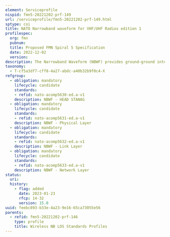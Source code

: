 ```yaml
---
element: Serviceprofile
nispid: fmn5-20221202-prf-149
url: /serviceprofile/fmn5-20221202-prf-149.html
sptype: coi
title: NATO Narrowband waveform for VHF/UHF Radios edition 1
profilespec:
  org: fmn
  pubnum: 
  title: Proposed FMN Spiral 5 Specification
  date: 2022-12-02
  version: 
description: The Narrowband Waveform (NBWF) provides ground–ground interoperability over air between troops/platforms of different nations at the tactical battlefield using the military VHF and UHF band (30 - 500 MHz).
taxonomy:
  - T-cf5a3df7-cff8-4a27-abdc-a40b32b9f0c4-X
refgroup:
  - obligation: mandatory
    lifecycle: candidate
    standards: 
    - refid: nato-acomp5630-ed.a-v1
    description: NBWF - HEAD STANAG
  - obligation: mandatory
    lifecycle: candidate
    standards: 
    - refid: nato-acomp5631-ed.a-v1
    description: NBWF - Physical Layer
  - obligation: mandatory
    lifecycle: candidate
    standards: 
    - refid: nato-acomp5632-ed.a-v1
    description: NBWF - Link Layer
  - obligation: mandatory
    lifecycle: candidate
    standards: 
    - refid: nato-acomp5633-ed.a-v1
    description: NBWF - Network Layer
status:
  uri: 
  history: 
    - flag: added
      date: 2023-01-23
      rfcp: 14-32
      version: 15.0
uuid: feebc893-b33e-4a23-9e16-65ca73055e56
parents:
  - refid: fmn5-20221202-prf-146
    type: profile
    title: Wireless NB LOS Standards Profiles
---
```

